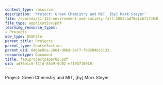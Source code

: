 ```yaml
---
content_type: resource
description: 'Project: Green Chemistry and MIT, [by] Mark Steyer'
file: /courses/11-122-environment-and-society-fall-2002/ad76e1c6f1fd84b99d02ef193716916f_fa01projectpaper02.pdf
file_type: application/pdf
learning_resource_types:
- Projects
ocw_type: OCWFile
parent_title: Projects
parent_type: CourseSection
parent_uid: 046be9ba-2b64-d0bd-9af7-fb0204633132
resourcetype: Document
title: fa01projectpaper02.pdf
uid: ad76e1c6-f1fd-84b9-9d02-ef193716916f
---
```

Project: Green Chemistry and MIT, [by] Mark Steyer

